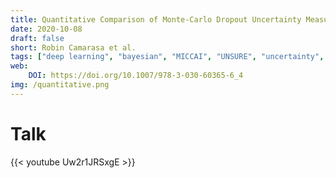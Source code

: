 ```yaml
---
title: Quantitative Comparison of Monte-Carlo Dropout Uncertainty Measures for Multi-class Segmentation
date: 2020-10-08
draft: false
short: Robin Camarasa et al.
tags: ["deep learning", "bayesian", "MICCAI", "UNSURE", "uncertainty", "medical imaging"]
web:
    DOI: https://doi.org/10.1007/978-3-030-60365-6_4
img: /quantitative.png
---
```


# Talk

{{< youtube Uw2r1JRSxgE >}}

